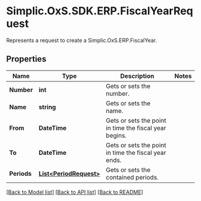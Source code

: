 # Simplic.OxS.SDK.ERP.FiscalYearRequest
Represents a request to create a Simplic.OxS.ERP.FiscalYear.

## Properties

Name | Type | Description | Notes
------------ | ------------- | ------------- | -------------
**Number** | **int** | Gets or sets the number. | 
**Name** | **string** | Gets or sets the name. | 
**From** | **DateTime** | Gets or sets the point in time the fiscal year begins. | 
**To** | **DateTime** | Gets or sets the point in time the fiscal year ends. | 
**Periods** | [**List&lt;PeriodRequest&gt;**](PeriodRequest.md) | Gets or sets the contained periods. | 

[[Back to Model list]](../README.md#documentation-for-models) [[Back to API list]](../README.md#documentation-for-api-endpoints) [[Back to README]](../README.md)

